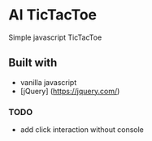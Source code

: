 # AI TicTacToe
Simple javascript TicTacToe

## Built with
* vanilla javascript
* [jQuery] (https://jquery.com/)

### TODO
* add click interaction without console
